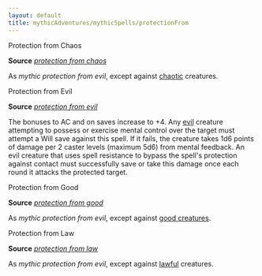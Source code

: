 ```yaml
---
layout: default
title: mythicAdventures/mythicSpells/protectionFrom
---
```

Protection from Chaos

**Source** [_protection from chaos_](spells/protectionFromChaos#_protection-from-chaos)

As _mythic protection from evil_, except against [chaotic](monsters/creatureTypes#_chaotic-subtype) creatures.

Protection from Evil

**Source** [_protection from evil_](spells/protectionFromEvil#_protection-from-evil)

The bonuses to AC and on saves increase to +4. Any [evil](monsters/creatureTypes#_evil-subtype) creature attempting to possess or exercise mental control over the target must attempt a Will save against this spell. If it fails, the creature takes 1d6 points of damage per 2 caster levels (maximum 5d6) from mental feedback. An evil creature that uses spell resistance to bypass the spell's protection against contact must successfully save or take this damage once each round it attacks the protected target.

Protection from Good

**Source** [_protection from good_](spells/protectionFromGood#_protection-from-good)

As _mythic protection from evil_, except against [good creatures](monsters/creatureTypes#_good-subtype).

Protection from Law

**Source** [_protection from law_](spells/protectionFromLaw#_protection-from-law)

As _mythic protection from evil_, except against [lawful](monsters/creatureTypes#_lawful-subtype) creatures.

